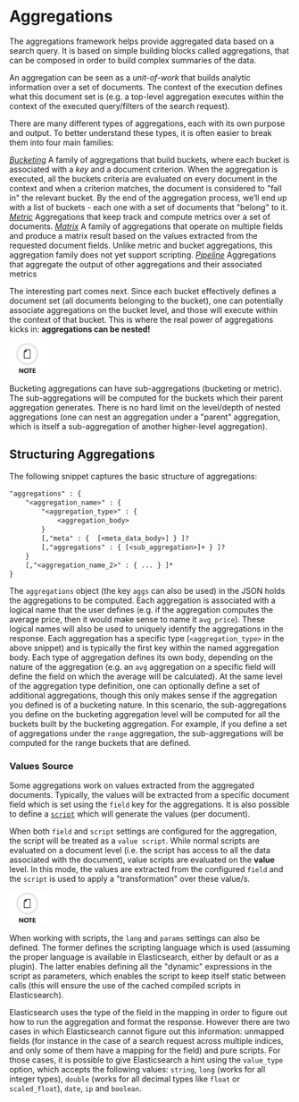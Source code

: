 # Aggregations

The aggregations framework helps provide aggregated data based on a search query. It is based on simple building blocks called aggregations, that can be composed in order to build complex summaries of the data.

An aggregation can be seen as a _unit-of-work_ that builds analytic information over a set of documents. The context of the execution defines what this document set is (e.g. a top-level aggregation executes within the context of the executed query/filters of the search request).

There are many different types of aggregations, each with its own purpose and output. To better understand these types, it is often easier to break them into four main families:

[_Bucketing_](search-aggregations-bucket.html "Bucket Aggregations")
     A family of aggregations that build buckets, where each bucket is associated with a _key_ and a document criterion. When the aggregation is executed, all the buckets criteria are evaluated on every document in the context and when a criterion matches, the document is considered to "fall in" the relevant bucket. By the end of the aggregation process, we’ll end up with a list of buckets - each one with a set of documents that "belong" to it. 
[_Metric_](search-aggregations-metrics.html "Metrics Aggregations")
     Aggregations that keep track and compute metrics over a set of documents. 
[_Matrix_](search-aggregations-matrix.html "Matrix Aggregations")
     A family of aggregations that operate on multiple fields and produce a matrix result based on the values extracted from the requested document fields. Unlike metric and bucket aggregations, this aggregation family does not yet support scripting. 
[_Pipeline_](search-aggregations-pipeline.html "Pipeline Aggregations")
     Aggregations that aggregate the output of other aggregations and their associated metrics 

The interesting part comes next. Since each bucket effectively defines a document set (all documents belonging to the bucket), one can potentially associate aggregations on the bucket level, and those will execute within the context of that bucket. This is where the real power of aggregations kicks in: **aggregations can be nested!**

![Note](images/icons/note.png)

Bucketing aggregations can have sub-aggregations (bucketing or metric). The sub-aggregations will be computed for the buckets which their parent aggregation generates. There is no hard limit on the level/depth of nested aggregations (one can nest an aggregation under a "parent" aggregation, which is itself a sub-aggregation of another higher-level aggregation).

## Structuring Aggregations

The following snippet captures the basic structure of aggregations:
    
    
    "aggregations" : {
        "<aggregation_name>" : {
            "<aggregation_type>" : {
                <aggregation_body>
            }
            [,"meta" : {  [<meta_data_body>] } ]?
            [,"aggregations" : { [<sub_aggregation>]+ } ]?
        }
        [,"<aggregation_name_2>" : { ... } ]*
    }

The `aggregations` object (the key `aggs` can also be used) in the JSON holds the aggregations to be computed. Each aggregation is associated with a logical name that the user defines (e.g. if the aggregation computes the average price, then it would make sense to name it `avg_price`). These logical names will also be used to uniquely identify the aggregations in the response. Each aggregation has a specific type (`<aggregation_type>` in the above snippet) and is typically the first key within the named aggregation body. Each type of aggregation defines its own body, depending on the nature of the aggregation (e.g. an `avg` aggregation on a specific field will define the field on which the average will be calculated). At the same level of the aggregation type definition, one can optionally define a set of additional aggregations, though this only makes sense if the aggregation you defined is of a bucketing nature. In this scenario, the sub-aggregations you define on the bucketing aggregation level will be computed for all the buckets built by the bucketing aggregation. For example, if you define a set of aggregations under the `range` aggregation, the sub-aggregations will be computed for the range buckets that are defined.

### Values Source

Some aggregations work on values extracted from the aggregated documents. Typically, the values will be extracted from a specific document field which is set using the `field` key for the aggregations. It is also possible to define a [`script`](modules-scripting.html "Scripting") which will generate the values (per document).

When both `field` and `script` settings are configured for the aggregation, the script will be treated as a `value script`. While normal scripts are evaluated on a document level (i.e. the script has access to all the data associated with the document), value scripts are evaluated on the **value** level. In this mode, the values are extracted from the configured `field` and the `script` is used to apply a "transformation" over these value/s.

![Note](images/icons/note.png)

When working with scripts, the `lang` and `params` settings can also be defined. The former defines the scripting language which is used (assuming the proper language is available in Elasticsearch, either by default or as a plugin). The latter enables defining all the "dynamic" expressions in the script as parameters, which enables the script to keep itself static between calls (this will ensure the use of the cached compiled scripts in Elasticsearch).

Elasticsearch uses the type of the field in the mapping in order to figure out how to run the aggregation and format the response. However there are two cases in which Elasticsearch cannot figure out this information: unmapped fields (for instance in the case of a search request across multiple indices, and only some of them have a mapping for the field) and pure scripts. For those cases, it is possible to give Elasticsearch a hint using the `value_type` option, which accepts the following values: `string`, `long` (works for all integer types), `double` (works for all decimal types like `float` or `scaled_float`), `date`, `ip` and `boolean`.
